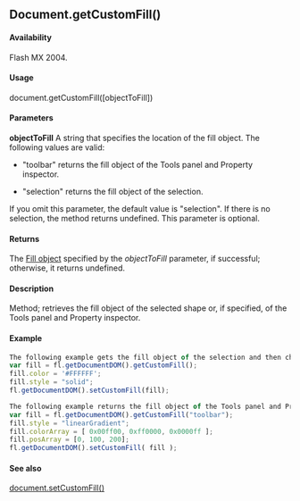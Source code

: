 ## Document.getCustomFill()

#### Availability

Flash MX 2004.

#### Usage

document.getCustomFill([objectToFill])

#### Parameters

**objectToFill** A string that specifies the location of the fill object. The following values are valid:

- "toolbar" returns the fill object of the Tools panel and Property inspector.

- "selection" returns the fill object of the selection.

If you omit this parameter, the default value is "selection". If there is no selection, the method returns
undefined. This parameter is optional.

#### Returns

The [Fill object](../Fill_object/fill_summary.md) specified by the *objectToFill* parameter, if successful; otherwise, it returns undefined.

#### Description

Method; retrieves the fill object of the selected shape or, if specified, of the Tools panel and Property inspector.

#### Example

```javascript
The following example gets the fill object of the selection and then changes the selection’s color to white:
var fill = fl.getDocumentDOM().getCustomFill(); 
fill.color = '#FFFFFF';
fill.style = "solid"; 
fl.getDocumentDOM().setCustomFill(fill);

The following example returns the fill object of the Tools panel and Property inspector and then changes the color swatch to a linear gradient:
var fill = fl.getDocumentDOM().getCustomFill("toolbar"); 
fill.style = "linearGradient";
fill.colorArray = [ 0x00ff00, 0xff0000, 0x0000ff ]; 
fill.posArray = [0, 100, 200]; 
fl.getDocumentDOM().setCustomFill( fill );

```

#### See also

[document.setCustomFill()](../Document_object/docum470.md)
